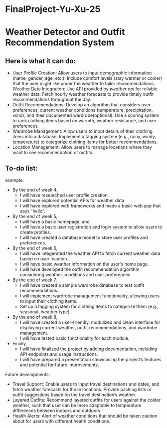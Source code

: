 # FinalProject-Yu-Xu-25

# Weather Detector and Outfit Recommendation System 
## Here is what it can do: 
* User Profile Creation: Allow users to input demographic information (name, gender, age, etc.). Include comfort levels (stay warmer or cooler) that the user might like under the weather to tailor recommendations.
Weather Data Integration: Use API provided by *weather api* for reliable weather data. Fetch hourly weather forecasts to provide timely outfit recommendations throughout the day.
* Outfit Recommendations: Develop an algorithm that considers user preferences, current weather conditions (temperature, precipitation, wind), and their documented wardrobe(optional). Use a scoring system to rank clothing items based on warmth, weather resistance, and user preferences.
* Wardrobe Management: Allow users to input details of their clothing items into a database. Implement a tagging system (e.g., rainy, windy, temperature) to categorize clothing items for better recommendations.
* Location Management: Allow users to manage locations where they want to see recommendation of outfits.

## To-do list: 
example: 
* By the end of week 4, 
    * I will have researched user profile creation. 
    * I will have explored potential APIs for weather data. 
    * I will have explored web frameworks and made a basic web app that says “hello”.
* By the end of week 5, 
    * I will have a basic homepage, and 
    * I will have a basic user registration and login system to allow users to create profiles. 
    * I will have created a database model to store user profiles and preferences.
* By the end of week 6, 
    * I will have integerated the weather API to fetch current weather data based on user location. 
    * I will have basic weather information on the user's home page.
    * I will have developed the outfit recommendation algorithm considering weather conditions and user preferences.
* By the end of week 7, 
    * I will have created a sample wardrobe database to test outfit recommendations.
    * I will implement wardrobe management functionality, allowing users to input their clothing items.
    * Set up a tagging system for clothing items to categorize them (e.g., seasonal, weather type).
* By the end of week 8, 
    * I will have created a user-friendly, modulized and clean interface for displaying current weather, outfit recommendations, and wardrobe management.
    * I will have tested basic functionality for each module.
* Finally, 
    * I will have finalized the project by adding documentation, including API endpoints and usage instructions.
    * I will have prepared a presentation showcasing the project’s features and potential for future improvements.
 
 Future developments:
 * Travel Support: Enable users to input travel destinations and dates, and fetch weather forecasts for those locations. Provide packing lists or outfit suggestions based on the travel destination’s weather.
 * Layered Outfits: Recommend layered outfits for users against the colder weather, such that user can be more adaptable to temperature differences between indoors and outdoors.
 * Health Alerts: Alert of weather conditions that should be taken caution about for users with different health conditions.

